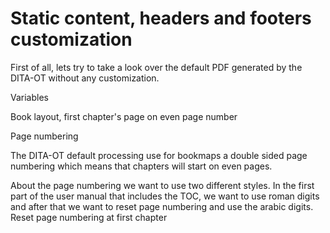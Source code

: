 # Static content, headers and footers customization 



First of all, lets try to take a look over the default PDF generated by the DITA-OT 
without any customization.

Variables



Book layout, first chapter's page on even page number

Page numbering

The DITA-OT default processing use for bookmaps a double sided page numbering which 
means that chapters will start on even pages.

About the page numbering we want to use two different styles. In the first part of the user manual that includes the TOC, we want to use roman digits and after that we want to reset page numbering and use the arabic digits.
Reset page numbering at first chapter


